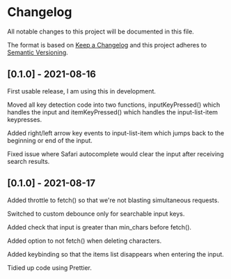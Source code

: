 # Changelog
All notable changes to this project will be documented in this file.
 
The format is based on [Keep a Changelog](http://keepachangelog.com/)
and this project adheres to [Semantic Versioning](http://semver.org/).

## [0.1.0] - 2021-08-16

First usable release, I am using this in development.

Moved all key detection code into two functions, inputKeyPressed() which handles
the input and itemKeyPressed() which handles the input-list-item keypresses.

Added right/left arrow key events to input-list-item which jumps back to the 
beginning or end of the input.

Fixed issue where Safari autocomplete would clear the input after receiving
search results.

## [0.1.0] - 2021-08-17

Added throttle to fetch() so that we're not blasting simultaneous requests.

Switched to custom debounce only for searchable input keys.

Added check that input is greater than min_chars before fetch().

Added option to not fetch() when deleting characters.

Added keybinding so that the items list disappears when entering the input.

Tidied up code using Prettier.